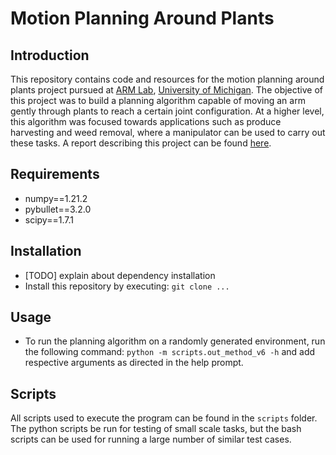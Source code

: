 # Motion Planning Around Plants

## Introduction
This repository contains code and resources for the motion planning around plants 
project pursued at [ARM Lab](https://arm.eecs.umich.edu/), 
[University of Michigan](https://umich.edu/). The objective of this project was to
build a planning algorithm capable of moving an arm gently through plants to reach
a certain joint configuration. At a higher level, this algorithm was focused towards
applications such as produce harvesting and weed removal, where a manipulator can be
used to carry out these tasks. A report describing this project can be found 
[here]().


## Requirements
- numpy==1.21.2
- pybullet==3.2.0
- scipy==1.7.1


## Installation
- [TODO] explain about dependency installation
- Install this repository by executing:
```git clone ...```

## Usage
- To run the planning algorithm on a randomly generated environment, run the
following command:
```python -m scripts.out_method_v6 -h```
and add respective arguments as directed in the help prompt. 

## Scripts
All scripts used to execute the program can be found in the ```scripts``` folder.
The python scripts be run for testing of small scale tasks, but the bash scripts can
be used for running a large number of similar test cases. 